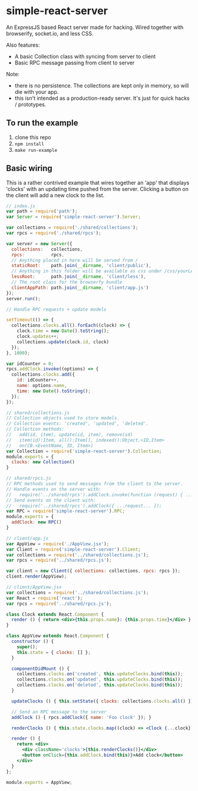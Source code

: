 # simple-react-server

An ExpressJS based React server made for hacking. Wired together with browserify, socket.io, and less CSS. 

Also features:
 - A basic Collection class with syncing from server to client
 - Basic RPC message passing from client to server

Note:
 - there is no persistence. The collections are kept only in memory, so will die with your app.
 - this isn't intended as a production-ready server. It's just for quick hacks / prototypes.

## To run the example
1. clone this repo
2. `npm install`
3. `make run-example`

## Basic wiring
This is a rather contrived example that wires together an 'app' that displays
'clocks' with an updating time pushed from the server. Clicking a button on the
client will add a new clock to the list.

```javascript
// index.js
var path = require('path');
var Server = require('simple-react-server').Server;

var collections = require('./shared/collections');
var rpcs = require('./shared/rpcs');

var server = new Server({
  collections:   collections,
  rpcs:          rpcs,
  // Anything placed in here will be served from /
  staticRoot:    path.join(__dirname, 'client/public'),
  // Anything in this folder will be available as css under /css/yourLessFileName.css
  lessRoot:      path.join(__dirname, 'client/less'),
  // The root class for the browserfy bundle
  clientAppPath: path.join(__dirname, 'client/app.js')
});
server.run();

// Handle RPC requests + update models

setTimeout(() => {
  collections.clocks.all().forEach((clock) => {
    clock.time = new Date().toString();
    clock.updates++;
    collections.update(clock.id, clock)
  });
}, 1000);

var idCounter = 0;
rpcs.addClock.invoke((options) => {
  collections.clocks.add({
    id: idCounter++,
    name: options.name,
    time: new Date().toString();
  });
});
```

```javascript
// shared/collections.js
// Collection objects used to store models. 
// Collection events: 'created', 'updated', 'deleted'.
// Collection methods: 
//   add(id, item), update(id, item), remove(id)
//   item(id):Item, all():Item[], indexed():Object.<ID,Item>
//   on(CB.<EventName, ID, Item>)
var Collection = require('simple-react-server').Collection;
module.exports = {
  clocks: new Collection()
}
```

```javascript
// shared/rpcs.js
// RPC methods used to send messages from the client to the server. 
// Handle events on the server with:
//   require('../shared/rpcs').addClock.invoke(function (request) { ... });
// Send events on the client with:
//   require('../shared/rpcs').addClock({ ...request... });
var RPC = require('simple-react-server').RPC;
module.exports = {
  addClock: new RPC()
}
```

```javascript
// client/app.js
var AppView = require('./AppView.jsx');
var Client = require('simple-react-server').Client;
var collections = require('../shared/collections.js');
var rpcs = require('../shared/rpcs.js');

var client = new Client({ collections: collections, rpcs: rpcs });
client.render(AppView);
```

```jsx
// client/AppView.jsx
var collections = require('../shared/collections.js');
var React = require('react');
var rpcs = require('../shared/rpcs.js');

class Clock extends React.Component {
  render () { return <div>{this.props.name}: {this.props.time}</div> }
}

class AppView extends React.Component {
  constructor () {
    super();
    this.state = { clocks: [] };
  }

  componentDidMount () {
    collections.clocks.on('created', this.updateClocks.bind(this));
    collections.clocks.on('updated', this.updateClocks.bind(this));
    collections.clocks.on('deleted', this.updateClocks.bind(this));
  }

  updateClocks () { this.setState({ clocks: collections.clocks.all() }); }

  // Send an RPC message to the server
  addClock () { rpcs.addClock({ name: 'Foo clock' }); }

  renderClocks () { this.state.clocks.map((clock) => <Clock {...clock} />); }

  render () {
    return <div>
      <div className='clocks'>{this.renderClocks()}</div>
      <button onClick={this.addClock.bind(this)}>Add clock</button>
    </div>
  }
};

module.exports = AppView;
```
